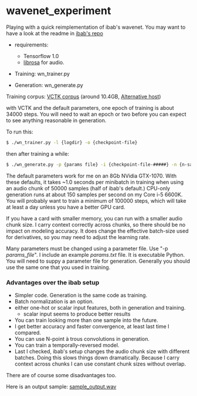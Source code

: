 # wavenet_experiment

Playing with a quick reimplementation of ibab's wavenet.  You may want to
have a look at the readme in [ibab's repo](https://github.com/ibab/tensorflow-wavenet)

- requirements:
  - Tensorflow 1.0
  - [librosa](https://github.com/librosa/librosa) for audio.

- Training:  wn_trainer.py
- Generation: wn_generate.py

Training corpus:
   [VCTK corpus](http://homepages.inf.ed.ac.uk/jyamagis/page3/page58/page58.html) (around 10.4GB, [Alternative host](http://www.udialogue.org/download/cstr-vctk-corpus.html))

with VCTK and the default parameters, one epoch of training is about 34000
steps.  You will need to wait an epoch or two before you can expect to see
anything reasonable in generation.

To run this:

```sh
$ ./wn_trainer.py -l {logdir} -o {checkpoint-file}
```

then after training a while:

```sh
$ ./wn_generate.py -p {params file} -i {checkpoint-file-#####} -n {n-samples} -o {out.wav}
```
The default parameters work for me on an 8Gb NVidia GTX-1070.
With these defaults, it takes ~1.0 seconds per minibatch in training
when using an audio chunk of 50000 samples (half of ibab's default.)
CPU-only generation runs at about 150 samples per second on my
Core i-5 6600K.  You will probably want to train a minimum of 100000
steps, which will take at least a day unless you have a better GPU card.

If you have a card with smaller memory, you can run with a smaller
audio chunk size.  I carry context correctly across chunks, so there
should be no impact on modeling accuracy.  It does change the effective
batch-size used for derivatives, so you may need to adjust the
learning rate.

Many parameters must be changed using a parameter file.  Use "-p *params_file*".
I include an example *params.txt* file.  It is executable Python.  You will
need to suppy a parameter file for generation.  Generally you should
use the same one that you used in training.

### Advantages over the ibab setup

- Simpler code. Generation is the same code as training.
- Batch normalization is an option.
- either one-hot or scalar input features, both in generation and training.
  - scalar input seems to produce better results
- You can train looking more than one sample into the future.
- I get better accuracy and faster convergence, at least last time I compared.
- You can use N-point à trous convolutions in generation.
- You can train a temporally-reversed model.
- Last I checked, ibab's setup changes the audio chunk size with different
  batches.  Doing this slows things down dramatically.  Because I carry
  context across chunks I can use constant chunk sizes without overlap.

There are of course some disadvantages too.

Here is an output sample: [sample_output.wav](http://github.com/cbquillen/wavenet_experiment/blob/master/sample_output.wav)

